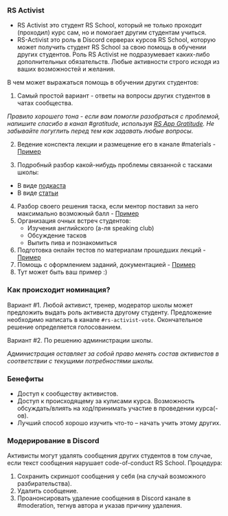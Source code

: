 ### RS Activist

- RS Activist это студент RS School, который не только проходит (проходил) курс сам, но и помогает другим студентам учиться.
- RS-Activist это роль в Discord серверах курсов RS School, которую может получить студент RS School за свою помощь в обучении других студентов. Роль RS Activist не подразумевает каких-либо дополнительных обязательств. Любые активности строго исходя из ваших возможностей и желания.

В чем может выражаться помощь в обучении других студентов:

1. Самый простой вариант - ответы на вопросы других студентов в чатах сообщества.

_Правило хорошего тона - если вам помогли разобраться с проблемой, напишите спасибо в канал #gratitude, используя [RS App Gratitude](https://app.rs.school/gratitude). Не забывайте погуглить перед тем как задавать любые вопросы._

2. Ведение конспекта лекции и размещение его в канале #materials - [Пример](https://www.evernote.com/shard/s368/client/snv?noteGuid=b1359883-2b9e-419a-b9de-dd959fc05f05&noteKey=97c0f19486d851b3&sn=https%3A%2F%2Fwww.evernote.com%2Fshard%2Fs368%2Fsh%2Fb1359883-2b9e-419a-b9de-dd959fc05f05%2F97c0f19486d851b3&title=Git)

3. Подробный разбор какой-нибудь проблемы связанной с тасками школы:

- В виде [подкаста](https://www.youtube.com/watch?v=d9_lapUSuu0&feature=youtu.be)
- В виде [статьи](https://gist.github.com/uniorunr/112975fb69ccd2b1a8731a5f5daaced0)

4. Разбор своего решения таска, если ментор поставил за него максимально возможный балл - [Пример](https://www.youtube.com/watch?v=1_phuaJ5ZNM&feature=youtu.be)
5. Организация очных встреч студентов:
   - Изучения английского (а-ля speaking club)
   - Обсуждение тасков
   - Выпить пива и познакомиться
6. Подготовка онлайн тестов по материалам прошедших лекций - [Пример](https://github.com/rolling-scopes-school/tasks/issues/50)
7. Помощь с оформлением заданий, документацией - [Пример](https://github.com/rolling-scopes-school/tasks/pull/53)
8. Тут может быть ваш пример :)

### Как происходит номинация?

Вариант #1. Любой активист, тренер, модератор школы может предложить выдать роль активиста другому студенту. Предложение необходимо написать в канале `#rs-activist-vote`. Окончательное решение определяется голосованием.

Вариант #2. По решению администрации школы.

_Администрация оставляет за собой право менять состав активистов в соответствии с текущими потребностями школы._

### Бенефиты

- Доступ к сообществу активистов.
- Доступ к происходящему за кулисами курса. Возможность обсуждать/влиять на ход/принимать участие в проведении курса(-ов).
- Лучший способ хорошо изучить что-то – начать учить этому других.
<!-- - Футболка RS School по окончанию курса. TBD: check later -->

### Модерирование в Discord

Активисты могут удалять сообщения других студентов в том случае, если текст сообщения нарушает code-of-conduct RS School. Процедура:

1.  Сохранить скриншот сообщения у себя (на случай возможного разбирательства).
2.  Удалить сообщение.
3.  Проанонсировать удаление сообщения в Discord канале в #moderation, тегнув автора и указав причину удаления.
